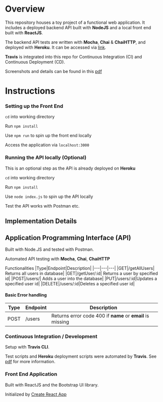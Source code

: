 # Overview
This repository houses a toy project of a functional web application. It includes a deployed backend API built with **NodeJS** and a local front end built with **ReactJS**. 

The backend API tests are written with **Mocha**, **Chai** & **ChaiHTTP**, and deployed with **Heroku**. It can be accessed via [link](https://justingnoh-cs3219-task-b.herokuapp.com/).

**Travis** is integrated into this repo for Continuous Integration (CI) and Continuous Deployment (CD).

Screenshots and details can be found in this [pdf](https://github.com/justgnoh/Task-B-CS3219/blob/master/A0202054Y_B.pdf)

# Instructions 
### Setting up the Front End

`cd` into working directory

Run `npm install`

Use `npm run` to spin up the front end locally

Access the application via `localhost:3000`

### Running the API locally (Optional)
This is an optional step as the API is already deployed on **Heroku**

`cd` into working directory

Run `npm install`

Use `node index.js` to spin up the API locally

Test the API works with Postman etc.

## Implementation Details

## Application Programming Interface (API)
Built with Node.JS and tested with Postman.

Automated API testing with **Mocha**, **Chai**, **ChaiHTTP**

Functionalities
|Type|Endpoint|Description| 
|---|---|---|
|GET|/getAllUsers| Returns all users in database| 
|GET|/getUser/:id| Returns a user by specified id| 
|POST|/users/| Adds a user into the database|
|PUT|/users/:id|Updates a specified user id|
|DELETE|/users/:id|Deletes a specified user id|

#### Basic Error handling
|Type|Endpoint|Description|
|---|---|----|
|POST|/users|Returns error code 400 if **name** or **email** is missing|

### Continuous Integration / Development
Setup with **Travis CLI**. 

Test scripts and **Heroku** deployment scripts were automated by **Travis**. See [pdf](https://github.com/justgnoh/Task-B-CS3219/blob/master/A0202054Y_B.pdf) for more information.

### Front End Application
Built with ReactJS and the Bootstrap UI library.

Initialized by [Create React App](https://reactjs.org/docs/create-a-new-react-app.html)
